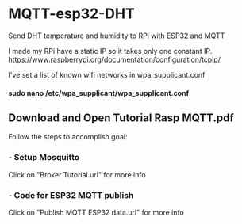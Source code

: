 # MQTT-esp32-DHT
Send DHT temperature and humidity to RPi with ESP32 and MQTT

I made my RPi have a static IP so it takes only one constant IP.
https://www.raspberrypi.org/documentation/configuration/tcpip/

I've set a list of known wifi networks in wpa_supplicant.conf
####           sudo nano /etc/wpa_supplicant/wpa_supplicant.conf
##
##

## Download and Open Tutorial Rasp MQTT.pdf 
 
 Follow the steps to accomplish goal:
 
 ### - Setup Mosquitto
 Click on "Broker Tutorial.url" for more info
 
 ### - Code for ESP32 MQTT publish
 Click on "Publish MQTT ESP32 data.url" for more info 
